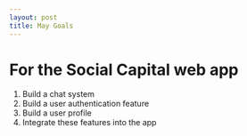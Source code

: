 ```yaml
---
layout: post
title: May Goals
---
```


# For the Social Capital web app
1. Build a chat system
2. Build a user authentication feature
3. Build a user profile
4. Integrate these features into the app
